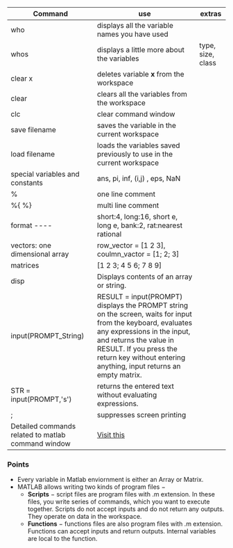 Command | use | extras 
--------|-----|-------
who | displays all the variable names you have used |
whos | displays a little more about the variables | type, size, class 
clear x | deletes variable **x** from the workspace |
clear | clears all the variables from the workspace |
clc | clear command window |
save filename | saves the variable in the current workspace |
load filename | loads the variables saved previously to use in the current workspace |
special variables and constants | ans, pi, inf, (i,j) , eps, NaN |
% | one line comment |
%{ %} | multi line comment |
format ---- | short:4, long:16, short e, long e, bank:2, rat:nearest rational |
vectors: one dimensional array | row_vector = [1 2 3], coulmn_vactor = [1; 2; 3] |
matrices | [1 2 3; 4 5 6; 7 8 9] | 
disp | Displays contents of an array or string. |
input(PROMPT_String) | RESULT = input(PROMPT) displays the PROMPT string on the screen, waits for input from the keyboard, evaluates any expressions in the input, and returns the value in RESULT. If you press the return key without entering anything, input returns an empty matrix. |
STR = input(PROMPT,'s') | returns the entered text without evaluating expressions. |
; | suppresses screen printing |
Detailed commands related to matlab command window | [Visit this](https://www.tutorialspoint.com/matlab/matlab_commands.htm)|


### Points 
* Every variable in Matlab enviornment is either an Array or Matrix.
* MATLAB allows writing two kinds of program files −
  * __Scripts__ − script files are program files with .m extension. In these files, you write series of commands, which you want to execute together. Scripts do not accept inputs and do not return any outputs. They operate on data in the workspace.
  * __Functions__ − functions files are also program files with .m extension. Functions can accept inputs and return outputs. Internal variables are local to the function. 
